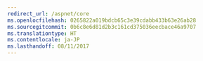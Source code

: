 ```yaml
---
redirect_url: /aspnet/core
ms.openlocfilehash: 0265822a019bdcb65c3e39cdabb433b63e26ab28
ms.sourcegitcommit: 0b6c8e6d81d2b3c161cd375036eecbace46a9707
ms.translationtype: HT
ms.contentlocale: ja-JP
ms.lasthandoff: 08/11/2017
---
```

